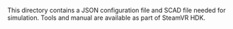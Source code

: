 This directory contains a JSON configuration file and SCAD file needed for simulation.
Tools and manual are available as part of SteamVR HDK.
